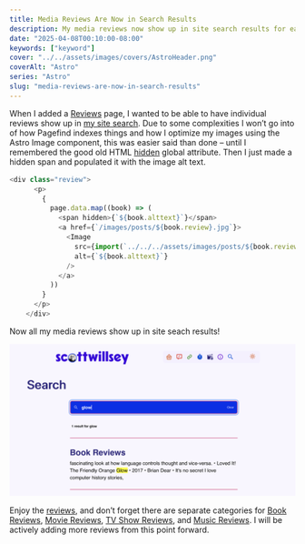 ```yaml
---
title: Media Reviews Are Now in Search Results
description: My media reviews now show up in site search results for easier discovery.
date: "2025-04-08T00:10:00-08:00"
keywords: ["keyword"]
cover: "../../assets/images/covers/AstroHeader.png"
coverAlt: "Astro"
series: "Astro"
slug: "media-reviews-are-now-in-search-results"
---
```

When I added a [Reviews](https://scottwillsey.com/reviews/) page, I wanted to be able to have individual reviews show up in [my site search](https://scottwillsey.com/search/). Due to some complexities I won’t go into of how Pagefind indexes things and how I optimize my images using the Astro Image component, this was easier said than done – until I remembered the good old HTML [hidden](https://developer.mozilla.org/en-US/docs/Web/HTML/Global_attributes/hidden) global attribute. Then I just made a hidden span and populated it with the image alt text.

```javascript
<div class="review">
      <p>
        {
          page.data.map((book) => (
            <span hidden>{`${book.alttext}`}</span>
            <a href={`/images/posts/${book.review}.jpg`}>
              <Image
                src={import(`../../../assets/images/posts/${book.review}.png`)}
                alt={`${book.alttext}`}
              />
            </a>
          ))
        }
      </p>
    </div>
```

Now all my media reviews show up in site seach results!

[![SearchReviewsResults](../../assets/images/posts/SearchReviewsResults-839dff80-b68f-4f1c-972a-ee70ca88f0b5.png)](/images/posts/SearchReviewsResults-839dff80-b68f-4f1c-972a-ee70ca88f0b5.jpg)

Enjoy the [reviews](https://scottwillsey.com/reviews/), and don’t forget there are separate categories for [Book Reviews](https://scottwillsey.com/reviews/books/1/), [Movie Reviews](https://scottwillsey.com/reviews/movies/1/), [TV Show Reviews](https://scottwillsey.com/reviews/tv/1/), and [Music Reviews](https://scottwillsey.com/reviews/music/1/). I will be actively adding more reviews from this point forward.
